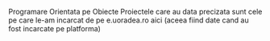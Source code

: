 Programare Orientata pe Obiecte
Proiectele care au data precizata sunt cele pe care le-am incarcat de pe e.uoradea.ro aici 
(aceea fiind date cand au fost incarcate pe platforma)
